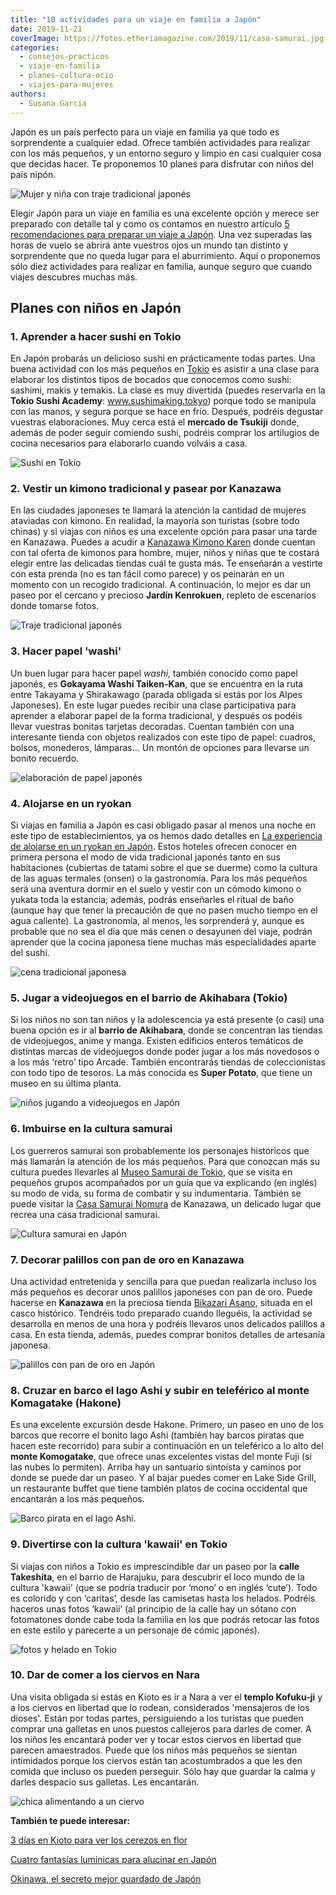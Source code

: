 ```yaml
---
title: "10 actividades para un viaje en familia a Japón"
date: 2019-11-21
coverImage: https://fotos.etheriamagazine.com/2019/11/casa-samurai.jpg
categories: 
  - consejos-practicos
  - viaje-en-familia
  - planes-cultura-ocio
  - viajes-para-mujeres
authors: 
  - Susana García
---
```


Japón es un país perfecto para un viaje en familia ya que todo es sorprendente a 
cualquier edad. Ofrece también actividades para realizar con los más pequeños, y un 
entorno seguro y limpio en casi cualquier cosa que decidas hacer. Te proponemos 10 
planes para disfrutar con niños del país nipón. 

![Mujer y niña con traje tradicional japonés](https://fotos.etheriamagazine.com/2019/11/Japon-paseo-kimono.jpg "Fotos con kimonos en el Jardín Kenrokuen de Kanazawa. © SG")

Elegir Japón para un viaje en familia es una excelente opción y merece ser preparado con 
detalle tal y como os contamos en nuestro artículo [5 recomendaciones para preparar un 
viaje a Japón](https://etheriamagazine.com/2019/06/18/como-organizar-un-viaje-a-japon/). 
Una vez superadas las horas de vuelo se abrirá ante vuestros ojos un mundo tan distinto 
y sorprendente que no queda lugar para el aburrimiento. Aquí o proponemos sólo diez 
actividades para realizar en familia, aunque seguro que cuando viajes descubres muchas 
más. 

## Planes con niños en Japón

### 1\. Aprender a hacer sushi en Tokio

En Japón probarás un delicioso sushi en prácticamente todas partes. Una buena actividad 
con los más pequeños en [Tokio](https://etheriamagazine.com/2019/10/11/que-hacer-3-dias-en-tokio-viajes-mujeres/) 
es asistir a una clase para elaborar los distintos tipos de bocados que conocemos como 
sushi: sashimi, makis y temakis. La clase es muy divertida (puedes reservarla en la 
**Tokio Sushi Academy**: www.sushimaking.tokyo) porque todo se manipula con las manos, y 
segura porque se hace en frío. Después, podréis degustar vuestras elaboraciones. Muy 
cerca está el **mercado de Tsukiji** donde, además de poder seguir comiendo sushi, 
podréis comprar los artilugios de cocina necesarios para elaborarlo cuando volváis a 
casa. 

![Sushi en Tokio](https://fotos.etheriamagazine.com/2019/11/japon-clase-sushi.jpg "Clase de sushi en Tokio. © SG")

### 2\. Vestir un kimono tradicional y pasear por Kanazawa

En las ciudades japoneses te llamará la atención la cantidad de mujeres ataviadas con 
kimono. En realidad, la mayoría son turistas (sobre todo chinas) y si viajas con niños 
es una excelente opción para pasar una tarde en Kanazawa. Puedes a acudir a [Kanazawa 
Kimono Karen](https://www.kimono-karen.jp) donde cuentan con tal oferta de kimonos para 
hombre, mujer, niños y niñas que te costará elegir entre las delicadas tiendas cuál te 
gusta más. Te enseñarán a vestirte con esta prenda (no es tan fácil como parece) y os 
peinarán en un momento con un recogido tradicional. A continuación, lo mejor es dar un 
paseo por el cercano y precioso **Jardín Kenrokuen**, repleto de escenarios donde 
tomarse fotos. 

![Traje tradicional japonés](https://fotos.etheriamagazine.com/2019/11/japon-kimono-kanazawa.jpg "Fotos en el Jardín Kenrokuen y detalle de peinado. © SG")

### 3\. Hacer papel 'washi'

Un buen lugar para hacer papel _washi_, también conocido como papel japonés, es 
**Gokayama Washi Taiken-Kan**, que se encuentra en la ruta entre Takayama y Shirakawago 
(parada obligada si estás por los Alpes Japoneses). En este lugar puedes recibir una 
clase participativa para aprender a elaborar papel de la forma tradicional, y después os 
podéis llevar vuestras bonitas tarjetas decoradas. Cuentan también con una interesante 
tienda con objetos realizados con este tipo de papel: cuadros, bolsos, monederos, 
lámparas... Un montón de opciones para llevarse un bonito recuerdo. 

![elaboración de papel japonés](https://fotos.etheriamagazine.com/2019/11/Japon-hacer-washi.jpg "Clase de papel 'washi'. © SG")

### 4\. Alojarse en un ryokan

Si viajas en familia a Japón es casi obligado pasar al menos una noche en este tipo de 
establecimientos, ya os hemos dado detalles en [La experiencia de alojarse en un ryokan 
en Japón](https://etheriamagazine.com/2019/05/10/viajar-japon-que-es-ryokan-y-onsen/). 
Estos hoteles ofrecen conocer en primera persona el modo de vida tradicional japonés 
tanto en sus habitaciones (cubiertas de tatami sobre el que se duerme) como la cultura 
de las aguas termales (onsen) o la gastronomía. Para los más pequeños será una aventura 
dormir en el suelo y vestir con un cómodo kimono o yukata toda la estancia; además, 
podrás enseñarles el ritual de baño (aunque hay que tener la precaución de que no pasen 
mucho tiempo en el agua caliente). La gastronomía, al menos, les sorprenderá y, aunque 
es probable que no sea el día que más cenen o desayunen del viaje, podrán aprender que 
la cocina japonesa tiene muchas más especialidades aparte del sushi. 

![cena tradicional japonesa](https://fotos.etheriamagazine.com/2019/11/Japon-ninos-ryokan.jpg "Cena y detalle del pasillo del ryokan Gora Kadan de Hakone. © SG")

### 5\. Jugar a videojuegos en el barrio de Akihabara (Tokio)

Si los niños no son tan niños y la adolescencia ya está presente (o casi) una buena 
opción es ir al **barrio de Akihabara**, donde se concentran las tiendas de videojuegos, 
anime y manga. Existen edificios enteros temáticos de distintas marcas de videojuegos 
donde poder jugar a los más novedosos o a los más ‘retro’ tipo Arcade. También 
encontrarás tiendas de coleccionistas con todo tipo de tesoros. La más conocida es 
**Super Potato**, que tiene un museo en su última planta. 

![niños jugando a videojuegos en Japón](https://fotos.etheriamagazine.com/2019/11/Japon-akihabara.jpg "Barrio de Akihabara y juegos Arcade. © SG")

### 6\. Imbuirse en la cultura samurai

Los guerreros samurai son probablemente los personajes históricos que más llamarán la 
atención de los más pequeños. Para que conozcan más su cultura puedes llevarles al [Museo 
Samurai de Tokio](https://www.samuraimuseum.jp/en/index.html), que se visita en pequeños 
grupos acompañados por un guía que va explicando (en inglés) su modo de vida, su forma 
de combatir y su indumentaria. También se puede visitar la [Casa Samurai 
Nomura](http://www.nomurake.com) de Kanazawa, un delicado lugar que recrea una casa 
tradicional samurai. 

![Cultura samurai en Japón](https://fotos.etheriamagazine.com/2019/11/japon-samurais.jpg "Estanque de la Casa Samurai Nomura de Kanazawa y máscara en el Museo Samurai. © SG")

### 7\. Decorar palillos con pan de oro en Kanazawa

Una actividad entretenida y sencilla para que puedan realizarla incluso los más pequeños 
es decorar unos palillos japoneses con pan de oro. Puede hacerse en **Kanazawa** en la 
preciosa tienda [Bikazari 
Asano](https://enkanazawa.hakuichi.co.jp/shop/kanazawa-asano.php), situada en el casco 
histórico. Tendréis todo preparado cuando lleguéis, la actividad se desarrolla en menos 
de una hora y podréis llevaros unos delicados palillos a casa. En esta tienda, además, 
puedes comprar bonitos detalles de artesanía japonesa. 

![palillos con pan de oro en Japón](https://fotos.etheriamagazine.com/2019/11/Japon-ninos-palillos-pan-oro.jpg "Clase para decorar palillos con pan de oro en Kanazawa. © SG")

### 8\. Cruzar en barco el lago Ashi y subir en teleférico al monte Komagatake (Hakone)

Es una excelente excursión desde Hakone. Primero, un paseo en uno de los barcos que 
recorre el bonito lago Ashi (también hay barcos piratas que hacen este recorrido) para 
subir a continuación en un teleférico a lo alto del **monte Komogatake**, que ofrece 
unas excelentes vistas del monte Fuji (si las nubes lo permiten). Arriba hay un 
santuario sintoísta y caminos por donde se puede dar un paseo. Y al bajar puedes comer 
en Lake Side Grill, un restaurante buffet que tiene también platos de cocina occidental 
que encantarán a los más pequeños. 

![Barco pirata en el lago Ashi.](https://fotos.etheriamagazine.com/2019/11/Japon-ninos-ashi.jpg "Barco pirata en el lago Ashi. © SG")

### 9\. Divertirse con la cultura 'kawaii' en Tokio

Si viajas con niños a Tokio es imprescindible dar un paseo por la **calle Takeshita**, 
en el barrio de Harajuku, para descubrir el loco mundo de la cultura 'kawaii' (que se 
podría traducir por ‘mono’ o en inglés ‘cute’). Todo es colorido y con ‘caritas’, desde 
las camisetas hasta los helados. Podréis haceros unas fotos ‘kawaii’ (al principio de la 
calle hay un sótano con fotomatones donde cabe toda la familia en los que podrás retocar 
las fotos en este estilo y parecerte a un personaje de cómic japonés). 

![fotos y helado en Tokio](https://fotos.etheriamagazine.com/2019/11/Japon-kawaii-fotos-helado.jpg "Mundo 'kawaii': fotomatón para grupos y helado. © SG")

### 10\. Dar de comer a los ciervos en Nara

Una visita obligada si estás en Kioto es ir a Nara a ver el **templo Kofuku-ji** y a los 
ciervos en libertad que lo rodean, considerados 'mensajeros de los dioses'. Están por 
todas partes, persiguiendo a los turistas que pueden comprar una galletas en unos 
puestos callejeros para darles de comer. A los niños les encantará poder ver y tocar 
estos ciervos en libertad que parecen amaestrados. Puede que los niños más pequeños se 
sientan intimidados porque los ciervos están tan acostumbrados a que les den comida que 
incluso os pueden perseguir. Sólo hay que guardar la calma y darles despacio sus 
galletas. Les encantarán. 

![chica alimentando a un ciervo](https://fotos.etheriamagazine.com/2019/11/Nara-ciervos.jpg "Ciervos en Nara. © SG")

**También te puede interesar:** 

[3 días en Kioto 
pa](https://etheriamagazine.com/2020/02/26/3-dias-en-kioto-cerezos-en-flor/)[r](https://etheriamagazine.com/2020/02/26/3-dias-en-kioto-cerezos-en-flor/)[a 
ver los cerezos en 
flor](https://etheriamagazine.com/2020/02/26/3-dias-en-kioto-cerezos-en-flor/) 

[Cuatro fantasías lumínicas para alucinar en 
Japón](https://etheriamagazine.com/2021/01/16/fantasias-de-luz-en-parques-y-festivales-en-japon/) 

[Okinawa, el secreto mejor guardado de 
Japón](https://etheriamagazine.com/2019/04/05/viajar-sola-que-ver-hacer-dormir-okinawa-japon/)
